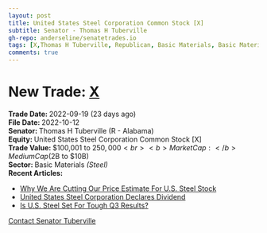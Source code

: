```yaml
---
layout: post
title: United States Steel Corporation Common Stock [X]
subtitle: Senator - Thomas H Tuberville
gh-repo: anderseline/senatetrades.io
tags: [X,Thomas H Tuberville, Republican, Basic Materials, Basic Materials - Steel, Medium Cap ($2B to $10B)]
comments: true
---
```


# New Trade: [X](https://finance.yahoo.com/quote/X/) #
<b>Trade Date: </b>2022-09-19 (23 days ago)<br>
<b>File Date: </b>2022-10-12<br>
<b>Senator: </b>Thomas H Tuberville (R - Alabama)<br>
<b>Equity: </b>United States Steel Corporation Common Stock [X]<br>
<b>Trade Value: </b>$100,001 to $250,000<br>
<b>Market Cap: </b>Medium Cap ($2B to $10B)<br>
<b>Sector: </b>Basic Materials <i>(Steel)</i><br>
<b>Recent Articles:</b>
- [Why We Are Cutting Our Price Estimate For U.S. Steel Stock](https://www.forbes.com/sites/greatspeculations/2022/10/07/why-we-are-cutting-our-price-estimate-for-us-steel-stock/)
- [United States Steel Corporation Declares Dividend](https://www.businesswire.com/news/home/20221027005760/en/United-States-Steel-Corporation-Declares-Dividend)
- [Is U.S. Steel Set For Tough Q3 Results?](https://www.forbes.com/sites/greatspeculations/2022/10/25/is-us-steel-set-for-tough-q3-results/)

[Contact Senator Tuberville](https://www.tuberville.senate.gov/contact)